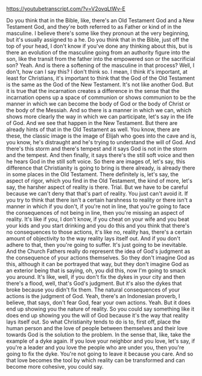 https://youtubetranscript.com/?v=V2ovqLtWv-E

 Do you think that in the Bible, like, there's an Old Testament God and a New Testament God, and they're both referred to as Father or kind of in the masculine. I believe there's some like they pronoun at the very beginning, but it's usually assigned to a he. Do you think that in the Bible, just off the top of your head, I don't know if you've done any thinking about this, but is there an evolution of the masculine going from an authority figure into the son, like the transit from the father into the empowered son or the sacrificial son? Yeah. And is there a softening of the masculine in that process? Well, I don't, how can I say this? I don't think so. I mean, I think it's important, at least for Christians, it's important to think that the God of the Old Testament is the same as the God of the New Testament. It's not like another God. But it is true that the incarnation creates a difference in the sense that the incarnation opens up a space of communion or shows communion to be the manner in which we can become the body of God or the body of Christ or the body of the Messiah. And so there is a manner in which we can, which shows more clearly the way in which we can participate, let's say in the life of God. And we see that happen in the New Testament. But there are already hints of that in the Old Testament as well. You know, there are these, the classic image is the image of Elijah who goes into the cave and is, you know, he's distraught and he's trying to understand the will of God. And there's this storm and there's tempest and it says God is not in the storm and the tempest. And then finally, it says there's the still soft voice and then he hears God in the still soft voice. So there are images of, let's say, this difference that Christianity is going to bring is there already, is already there in some places in the Old Testament. There definitely is, let's say, the aspect of rigor, which you find in the Old Testament, the kind of more, let's say, the harsher aspect of reality is there. Trial. But we have to be careful because we can't deny that that's part of reality. You just can't avoid it. If you try to think that there isn't a certain harshness to reality or there isn't a manner in which if you don't, if you're not in line, that you're going to face the consequences of not being in line, then you're missing an aspect of reality. It's like if you, I don't know, if you cheat on your wife and you beat your kids and you start drinking and you do this and you think that there's no consequences to those actions, it's like no, reality has, there's a certain amount of objectivity to the way reality lays itself out. And if you don't adhere to that, then you're going to suffer. It's just going to be inevitable. And the Church Fathers really do represent the idea of God's judgment as the consequence of your actions themselves. So they don't imagine God as this, although it can be portrayed that way, but they don't imagine God as an exterior being that is saying, oh, you did this, now I'm going to smack you around. It's like, well, if you don't fix the dykes in your city and then there's a flood, well, that's God's judgment. But it's also the dykes that broke because you didn't fix them. The natural consequences of your actions is the judgment of God. Yeah, there's an Indonesian proverb, I believe, that says, don't fear God, fear your own actions. Yeah. But it does end up showing you the nature of reality. So you could say something like it does end up showing you the will of God because it's the way that reality lays itself out. So what Christianity tends to do is to, first off, place the human person and the love of people between themselves and their love towards God is the solution to the problem. In the sense that, like, take the example of a dyke again. If you love your neighbor and you love, let's say, if you're a leader and you love the people who are under you, then you're going to fix the dyke. You're not going to leave it because you care. And so that love becomes the tool by which reality can be transformed and can become more cohesive, you could say.